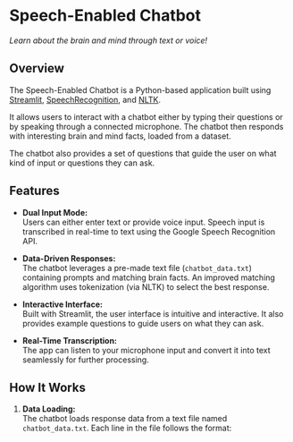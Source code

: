 # Speech-Enabled Chatbot
 
*Learn about the brain and mind through text or voice!*

## Overview

The Speech-Enabled Chatbot is a Python-based application built using [Streamlit](https://streamlit.io/), [SpeechRecognition](https://pypi.org/project/SpeechRecognition/), and [NLTK](https://www.nltk.org/). 

It allows users to interact with a chatbot either by typing their questions or by speaking through a connected microphone. The chatbot then responds with interesting brain and mind facts, loaded from a dataset.

The chatbot also provides a set of questions that guide the user on what kind of input or questions they can ask.

## Features

- **Dual Input Mode:**  
  Users can either enter text or provide voice input. Speech input is transcribed in real-time to text using the Google Speech Recognition API.

- **Data-Driven Responses:**  
  The chatbot leverages a pre-made text file (`chatbot_data.txt`) containing prompts and matching brain facts. An improved matching algorithm uses tokenization (via NLTK) to select the best response.

- **Interactive Interface:**  
  Built with Streamlit, the user interface is intuitive and interactive. It also provides example questions to guide users on what they can ask.

- **Real-Time Transcription:**  
  The app can listen to your microphone input and convert it into text seamlessly for further processing.

## How It Works

1. **Data Loading:**  
   The chatbot loads response data from a text file named `chatbot_data.txt`. Each line in the file follows the format:
